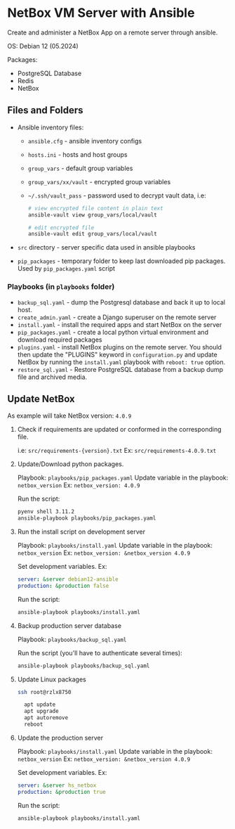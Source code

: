 # NetBox VM Server with Ansible

Create and administer a NetBox App on a remote server through ansible.

OS: Debian 12 (05.2024)

Packages:

- PostgreSQL Database
- Redis
- NetBox

## Files and Folders

- Ansible inventory files:
  - `ansible.cfg` - ansible inventory configs
  - `hosts.ini` - hosts and host groups
  - `group_vars` - default group variables
  - `group_vars/xx/vault` - encrypted group variables
  - `~/.ssh/vault_pass` - password used to decrypt vault data, i.e:

    ```bash
    # view encrypted file content in plain text
    ansible-vault view group_vars/local/vault 

    # edit encrypted file
    ansible-vault edit group_vars/local/vault 
    ```

- `src` directory - server specific data used in ansible playbooks
- `pip_packages` - temporary folder to keep last downloaded pip packages. Used by `pip_packages.yaml` script

### Playbooks (in `playbooks` folder)

- `backup_sql.yaml` - dump the Postgresql database and back it up to local host.
- `create_admin.yaml` - create a Django superuser on the remote server
- `install.yaml` - install the required apps and start NetBox on the server
- `pip_packages.yaml` - create a local python virtual environment and download required packages
- `plugins.yaml` - install NetBox plugins on the remote server. You should then update the "PLUGINS" keyword in `configuration.py` and update NetBox by running the `install.yaml` playbook with `reboot: true` option.
- `restore_sql.yaml` - Restore PostgreSQL database from a backup dump file and archived media.

## Update NetBox

As example will take NetBox version: `4.0.9`

1. Check if requirements are updated or conformed in the corresponding file.

    i.e:  `src/requirements-{version}.txt`
    Ex:   `src/requirements-4.0.9.txt`

2. Update/Download python packages.

    Playbook: `playbooks/pip_packages.yaml`
    Update variable in the playbook: `netbox_version`
      Ex: `netbox_version: 4.0.9`

    Run the script:

    ```bash
    pyenv shell 3.11.2
    ansible-playbook playbooks/pip_packages.yaml 
    ```

3. Run the install script on development server

    Playbook: `playbooks/install.yaml`
    Update variable in the playbook: `netbox_version`
      Ex: `netbox_version: &netbox_version 4.0.9`

    Set development variables. Ex:

    ```yaml
    server: &server debian12-ansible
    production: &production false
    ```

    Run the script:

    ```bash
    ansible-playbook playbooks/install.yaml
    ```

4. Backup production server database

    Playbook: `playbooks/backup_sql.yaml`

    Run the script (you'll have to authenticate several times):

    ```bash
    ansible-playbook playbooks/backup_sql.yaml
    ```

5. Update Linux packages

    ```bash
    ssh root@rzlx8750

      apt update
      apt upgrade
      apt autoremove
      reboot
    ```

6. Update the production server

    Playbook: `playbooks/install.yaml`
    Update variable in the playbook: `netbox_version`
      Ex: `netbox_version: &netbox_version 4.0.9`

    Set development variables. Ex:

    ```yaml
    server: &server hs_netbox 
    production: &production true
    ```

    Run the script:

    ```bash
    ansible-playbook playbooks/install.yaml
    ```
